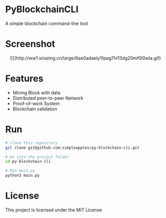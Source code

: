 # PyBlockchainCLI

A simple blockchain command-line tool

# Screenshot

<p align="center">
![](http://ww1.sinaimg.cn/large/6ae0adaely1fpag7hl13dg20mf0l0wla.gif)
</p>

# Features

- Mining Block with data
- Distributed peer-to-peer Network
- Proof-of-work System
- Blockchain validation

# Run

```bash
# clone this repository
git clone git@github.com:simpleapples/py-blockchain-cli.git

# Go into the project folder
cd py-blockchain-cli

# Run main.py
python3 main.py
```

# License

This project is licensed under the MIT License